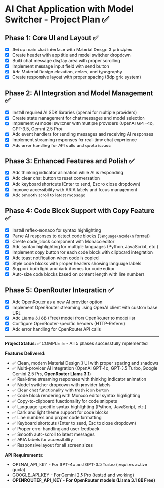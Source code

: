 # AI Chat Application with Model Switcher - Project Plan ✅

## Phase 1: Core UI and Layout ✅
- [x] Set up main chat interface with Material Design 3 principles
- [x] Create header with app title and model switcher dropdown
- [x] Build chat message display area with proper scrolling
- [x] Implement message input field with send button
- [x] Add Material Design elevation, colors, and typography
- [x] Create responsive layout with proper spacing (8dp grid system)

## Phase 2: AI Integration and Model Management ✅
- [x] Install required AI SDK libraries (openai for multiple providers)
- [x] Create state management for chat messages and model selection
- [x] Implement AI model switcher with multiple providers (OpenAI GPT-4o, GPT-3.5, Gemini 2.5 Pro)
- [x] Add event handlers for sending messages and receiving AI responses
- [x] Implement streaming responses for real-time chat experience
- [x] Add error handling for API calls and quota issues

## Phase 3: Enhanced Features and Polish ✅
- [x] Add thinking indicator animation while AI is responding
- [x] Add clear chat button to reset conversation
- [x] Add keyboard shortcuts (Enter to send, Esc to close dropdown)
- [x] Improve accessibility with ARIA labels and focus management
- [x] Add smooth scroll to latest message

## Phase 4: Code Block Support with Copy Feature ✅
- [x] Install reflex-monaco for syntax highlighting
- [x] Parse AI responses to detect code blocks (```language\ncode\n``` format)
- [x] Create code_block component with Monaco editor
- [x] Add syntax highlighting for multiple languages (Python, JavaScript, etc.)
- [x] Implement copy button for each code block with clipboard integration
- [x] Add toast notification when code is copied
- [x] Style code blocks with proper headers showing language labels
- [x] Support both light and dark themes for code editor
- [x] Auto-size code blocks based on content length with line numbers

## Phase 5: OpenRouter Integration ✅
- [x] Add OpenRouter as a new AI provider option
- [x] Implement OpenRouter streaming using OpenAI client with custom base URL
- [x] Add Llama 3.1 8B (Free) model from OpenRouter to model list
- [x] Configure OpenRouter-specific headers (HTTP-Referer)
- [x] Add error handling for OpenRouter API calls

---

**Project Status:** ✅ COMPLETE - All 5 phases successfully implemented

**Features Delivered:**
- ✅ Clean, modern Material Design 3 UI with proper spacing and shadows
- ✅ Multi-provider AI integration (OpenAI GPT-4o, GPT-3.5 Turbo, Google Gemini 2.5 Pro, **OpenRouter Llama 3.1**)
- ✅ Real-time streaming responses with thinking indicator animation
- ✅ Model switcher dropdown with provider labels
- ✅ Clear chat functionality with trash icon button
- ✅ Code block rendering with Monaco editor syntax highlighting
- ✅ Copy-to-clipboard functionality for code snippets
- ✅ Language-specific syntax highlighting (Python, JavaScript, etc.)
- ✅ Dark and light theme support for code blocks
- ✅ Line numbers and proper code formatting
- ✅ Keyboard shortcuts (Enter to send, Esc to close dropdown)
- ✅ Proper error handling and user feedback
- ✅ Smooth auto-scroll to latest messages
- ✅ ARIA labels for accessibility
- ✅ Responsive layout for all screen sizes

**API Requirements:**
- OPENAI_API_KEY - For GPT-4o and GPT-3.5 Turbo (requires active quota)
- GOOGLE_API_KEY - For Gemini 2.5 Pro (tested and working)
- **OPENROUTER_API_KEY - For OpenRouter models (Llama 3.1 8B Free)**